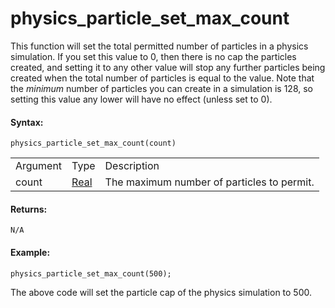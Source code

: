 # physics_particle_set_max_count

This function will set the total permitted number of particles in a
physics simulation. If you set this value to 0, then there is no cap the
particles created, and setting it to any other value will stop any
further particles being created when the total number of particles is
equal to the value. Note that the *minimum* number of particles you can
create in a simulation is 128, so setting this value any lower will have
no effect (unless set to 0).

#### Syntax:

``` gml
physics_particle_set_max_count(count)
```

|          |                                                                         |                                            |
|----------|-------------------------------------------------------------------------|--------------------------------------------|
| Argument | Type                                                                    | Description                                |
| count    |  [Real](../../../../../GameMaker_Language/GML_Overview/Data_Types)  | The maximum number of particles to permit. |

#### Returns:

``` gml
N/A
```

#### Example:

``` gml
physics_particle_set_max_count(500);
```

The above code will set the particle cap of the physics simulation to
500.
